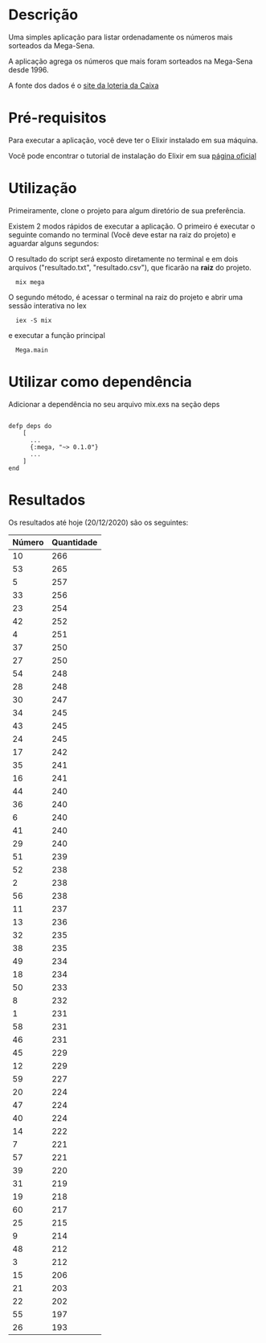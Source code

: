 # Descrição

Uma simples aplicação para listar ordenadamente os números mais sorteados da Mega-Sena.

A aplicação agrega os números que mais foram sorteados na Mega-Sena desde 1996.

A fonte dos dados é o [site da loteria da Caixa](http://loterias.caixa.gov.br)

# Pré-requisitos

Para executar a aplicação, você deve ter o Elixir instalado em sua máquina.

Você pode encontrar o tutorial de instalação do Elixir em sua [página oficial](https://elixir-lang.org/install.html)

# Utilização

Primeiramente, clone o projeto para algum diretório de sua preferência.

Existem 2 modos rápidos de executar a aplicação. O primeiro é executar o seguinte comando no terminal (Você deve estar na raiz do projeto) e aguardar alguns segundos:

O resultado do script será exposto diretamente no terminal e em dois arquivos ("resultado.txt", "resultado.csv"), que ficarão na **raiz** do projeto.

```
  mix mega
```

O segundo método, é acessar o terminal na raiz do projeto e abrir uma sessão interativa no Iex

```
  iex -S mix
```

e executar a função principal

```
  Mega.main
```

# Utilizar como dependência

Adicionar a dependência no seu arquivo mix.exs na seção deps

```

defp deps do
    [
      ...
      {:mega, "~> 0.1.0"}
      ...
    ]
end
```

# Resultados

Os resultados até hoje (20/12/2020) são os seguintes:

| Número | Quantidade |
| ------ | ---------- |
| 10     | 266        |
| 53     | 265        |
| 5      | 257        |
| 33     | 256        |
| 23     | 254        |
| 42     | 252        |
| 4      | 251        |
| 37     | 250        |
| 27     | 250        |
| 54     | 248        |
| 28     | 248        |
| 30     | 247        |
| 34     | 245        |
| 43     | 245        |
| 24     | 245        |
| 17     | 242        |
| 35     | 241        |
| 16     | 241        |
| 44     | 240        |
| 36     | 240        |
| 6      | 240        |
| 41     | 240        |
| 29     | 240        |
| 51     | 239        |
| 52     | 238        |
| 2      | 238        |
| 56     | 238        |
| 11     | 237        |
| 13     | 236        |
| 32     | 235        |
| 38     | 235        |
| 49     | 234        |
| 18     | 234        |
| 50     | 233        |
| 8      | 232        |
| 1      | 231        |
| 58     | 231        |
| 46     | 231        |
| 45     | 229        |
| 12     | 229        |
| 59     | 227        |
| 20     | 224        |
| 47     | 224        |
| 40     | 224        |
| 14     | 222        |
| 7      | 221        |
| 57     | 221        |
| 39     | 220        |
| 31     | 219        |
| 19     | 218        |
| 60     | 217        |
| 25     | 215        |
| 9      | 214        |
| 48     | 212        |
| 3      | 212        |
| 15     | 206        |
| 21     | 203        |
| 22     | 202        |
| 55     | 197        |
| 26     | 193        |
